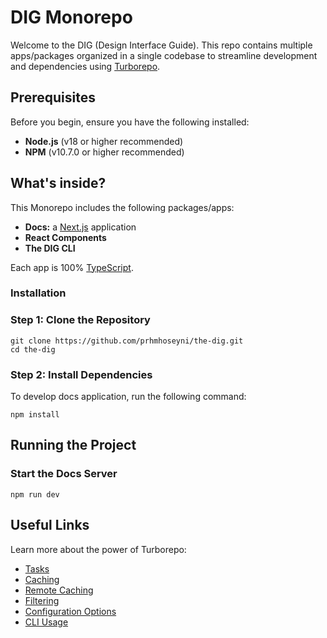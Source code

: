 # DIG Monorepo

Welcome to the DIG (Design Interface Guide).
This repo contains multiple apps/packages organized in a single codebase to streamline development and dependencies using [Turborepo](https://turbo.build).

## Prerequisites

Before you begin, ensure you have the following installed:

- **Node.js** (v18 or higher recommended)
- **NPM** (v10.7.0 or higher recommended)

## What's inside?

This Monorepo includes the following packages/apps:

- **Docs:** a [Next.js](https://nextjs.org/) application
- **React Components**
- **The DIG CLI**

Each app is 100% [TypeScript](https://www.typescriptlang.org/).

### Installation

### Step 1: Clone the Repository

```shell
git clone https://github.com/prhmhoseyni/the-dig.git
cd the-dig
```

### Step 2: Install Dependencies

To develop docs application, run the following command:

```shell
npm install
```

## Running the Project

### Start the Docs Server

```shell
npm run dev
```

## Useful Links

Learn more about the power of Turborepo:

- [Tasks](https://turbo.build/docs/core-concepts/monorepos/running-tasks)
- [Caching](https://turbo.build/docs/core-concepts/caching)
- [Remote Caching](https://turbo.build/docs/core-concepts/remote-caching)
- [Filtering](https://turbo.build/docs/core-concepts/monorepos/filtering)
- [Configuration Options](https://turbo.build/docs/reference/configuration)
- [CLI Usage](https://turbo.build/docs/reference/command-line-reference)

